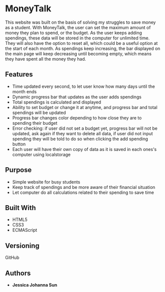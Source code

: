 # MoneyTalk

This website was built on the basis of solving my struggles to save money as a student. 
With MoneyTalk, the user can set the maximum amount of money they plan to spend, or the budget. As the user keeps adding spendings,
these data will be stored in the computer for unlimited time. They will also have the option to reset all, which could be a useful
option at the start of each month.
As spendings keep increasing, the bar displayed on the main page will keep decreasing until becoming empty, which means they have
spent all the money they had.

## Features

* Time updated every second, to let user know how many days until the month ends
* Dynamic progress bar that updates as the user adds spendings
* Total spendings is calculated and displayed
* Ability to set budget or change it at anytime, and progress bar and total spendings will be updated
* Progress bar changes color depending to how close they are to spending their budget
* Error checking: if user did not set a budget yet, progress bar will not be updated, ask again if they want to delete all data, if user did not input spending they will be told to do so when clicking the add spending button
* Each user will have their own copy of data as it is saved in each ones's computer using localstorage

## Purpose
* Simple website for busy students
* Keep track of spendings and be more aware of their financial situation
* Let computer do all calculations related to their spending to save time

## Built With

* HTML5
* CSS3
* ECMAScript

## Versioning

GitHub

## Authors

* **Jessica Johanna Sun** 
